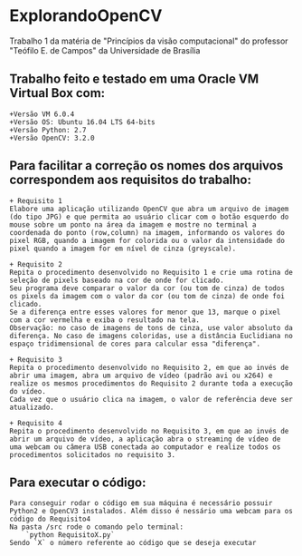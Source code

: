 # ExplorandoOpenCV
Trabalho 1 da matéria de "Princípios da visão computacional" do professor "Teófilo E. de Campos" da Universidade de Brasília

## Trabalho feito e testado em uma Oracle VM Virtual Box com:
	+Versão VM 6.0.4
	+Versão OS: Ubuntu 16.04 LTS 64-bits
	+Versão Python: 2.7
	+Versão OpenCV: 3.2.0

## Para facilitar a correção os nomes dos arquivos correspondem aos requisitos do trabalho:
	+ Requisito 1
	Elabore uma aplicação utilizando OpenCV que abra um arquivo de imagem (do tipo JPG) e que permita ao usuário clicar com o botão esquerdo do mouse sobre um ponto na área da imagem e mostre no terminal a coordenada do ponto (row,column) na imagem, informando os valores do pixel RGB, quando a imagem for colorida ou o valor da intensidade do pixel quando a imagem for em nível de cinza (greyscale).
	
	+ Requisito 2
	Repita o procedimento desenvolvido no Requisito 1 e crie uma rotina de seleção de pixels baseado na cor de onde for clicado.
	Seu programa deve comparar o valor da cor (ou tom de cinza) de todos os pixels da imagem com o valor da cor (ou tom de cinza) de onde foi clicado.
	Se a diferença entre esses valores for menor que 13, marque o pixel com a cor vermelha e exiba o resultado na tela.
	Observação: no caso de imagens de tons de cinza, use valor absoluto da diferença. No caso de imagens coloridas, use a distância Euclidiana no espaço tridimensional de cores para calcular essa "diferença".

	+ Requisito 3
	Repita o procedimento desenvolvido no Requisito 2, em que ao invés de abrir uma imagem, abra um arquivo de vídeo (padrão avi ou x264) e realize os mesmos procedimentos do Requisito 2 durante toda a execução do vídeo.
	Cada vez que o usuário clica na imagem, o valor de referência deve ser atualizado.
	
	+ Requisito 4
	Repita o procedimento desenvolvido no Requisito 3, em que ao invés de abrir um arquivo de vídeo, a aplicação abra o streaming de vídeo de uma webcam ou câmera USB conectada ao computador e realize todos os procedimentos solicitados no requisito 3.
	
	
## Para executar o código:
	Para conseguir rodar o código em sua máquina é necessário possuir Python2 e OpenCV3 instalados. Além disso é nessário uma webcam para os código do Requisito4
	Na pasta /src rode o comando pelo terminal:
		`python RequisitoX.py`
	Sendo `X` o número referente ao código que se deseja executar
